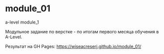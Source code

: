 # module_01
a-level module_1

Модульное задание по верстке - по итогам первого месяца обучения в A-Level.

Результат на GH Pages: https://wiseacreserj.github.io/module_01/


